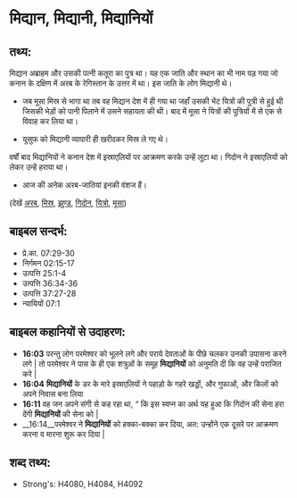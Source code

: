 # मिद्यान, मिद्यानी, मिद्यानियों #

## तथ्य: ##

मिद्यान अब्राहम और उसकी पत्नी कतूरा का पुत्र था। यह एक जाति और स्थान का भी नाम पड़ गया जो कनान के दक्षिण में अरब के रेगिस्तान के उत्तर में था। इस जाति के लोग मिद्यानी थे।

* जब मूसा मिस्र से भागा था तब वह मिद्यान देश में ही गया था जहाँ उसकी भेंट यित्रों की पुत्री से हुई थी जिसकी भेड़ों को पानी पिलाने में उसने सहायता की थी। बाद में मूसा ने यित्रों की पुत्रियों में से एक से विवाह कर लिया था।

* यूसुफ को मिद्यानी व्यापारी ही खरीदकर मिस्र ले गए थे।

वर्षों बाद मिद्यानियों ने कनान देश में इस्राएलियों पर आक्रमण करके उन्हें लूटा था। गिदोन ने इस्राएलियों को लेकर उन्हें हराया था।

* आज की अनेक अरब-जातियां इनकी वंशज हैं।

(देखें   [अरब](../arabia.md), [मिस्र](../egypt.md), [झुण्ड](../flock.md), [गिदोन](../gideon.md), [यित्रो](../jethro.md), [मूसा](../moses.md)) 

## बाइबल सन्दर्भ: ##

* प्रे.का. 07:29-30
* निर्गमन 02:15-17
* उत्पत्ति 25:1-4
* उत्पत्ति 36:34-36
* उत्पत्ति 37:27-28
* न्यायियों 07:1

## बाइबल कहानियों से उदाहरण: ##

* __16:03__ परन्तु लोग परमेश्वर को भूलने लगे और पराये देवताओं के पीछे चलकर उनकी उपासना करने लगे | तो परमेश्वर ने पास के ही एक शत्रुओं के समूह __मिद्यानियों__ को अनुमति दी कि वह उन्हें पराजित करे | 
* __16:04__  __मिद्यानियों__ के डर के मारे इस्राएलियों ने पहाड़ो के गहरे खड्डों, और गुफाओं, और किलों को अपने निवास बना लिया  
* __16:11__ वह जन अपने संगी से कह रहा था, “ कि इस स्वप्न का अर्थ यह हुआ कि गिदोन की सेना हरा देंगी __मिद्यानियों__ की सेना को | 
* __16:14__परमेश्वर ने __मिद्यानियों__ को हक्का-बक्का कर दिया, अत: उन्होंने एक दूसरे पर आक्रमण करना व मारना शुरू कर दिया | 

## शब्द तथ्य: ##

* Strong's: H4080, H4084, H4092
